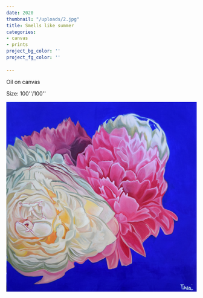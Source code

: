 ```yaml
---
date: 2020
thumbnail: "/uploads/2.jpg"
title: Smells like summer
categories:
- canvas
- prints
project_bg_color: ''
project_fg_color: ''

---
```

Oil on canvas

Size: 100''/100''

![](/uploads/2.jpg)